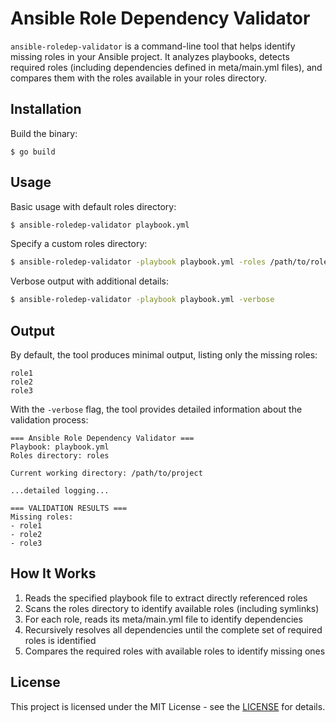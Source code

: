 # Ansible Role Dependency Validator

`ansible-roledep-validator` is a command-line tool that helps identify missing roles in your Ansible project. It analyzes playbooks, detects required roles (including dependencies defined in meta/main.yml files), and compares them with the roles available in your roles directory.

## Installation

Build the binary:

```
$ go build
```

## Usage

Basic usage with default roles directory:

```bash
$ ansible-roledep-validator playbook.yml
```

Specify a custom roles directory:

```bash
$ ansible-roledep-validator -playbook playbook.yml -roles /path/to/roles
```

Verbose output with additional details:

```bash
$ ansible-roledep-validator -playbook playbook.yml -verbose
```

## Output

By default, the tool produces minimal output, listing only the missing roles:

```
role1
role2
role3
```

With the `-verbose` flag, the tool provides detailed information about the validation process:

```
=== Ansible Role Dependency Validator ===
Playbook: playbook.yml
Roles directory: roles

Current working directory: /path/to/project

...detailed logging...

=== VALIDATION RESULTS ===
Missing roles:
- role1
- role2
- role3
```

## How It Works

1. Reads the specified playbook file to extract directly referenced roles
2. Scans the roles directory to identify available roles (including symlinks)
3. For each role, reads its meta/main.yml file to identify dependencies
4. Recursively resolves all dependencies until the complete set of required roles is identified
5. Compares the required roles with available roles to identify missing ones

## License

This project is licensed under the MIT License - see the [LICENSE](https://opensource.org/license/mit) for details.
